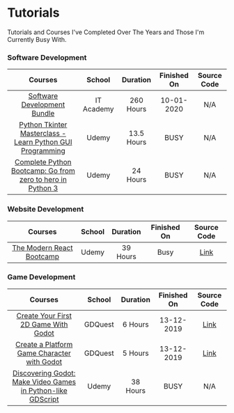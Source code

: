 # Tutorials
Tutorials and Courses I've Completed Over The Years and Those I'm Currently Busy With.

### Software Development
Courses | School | Duration | Finished On | Source Code
:--: | :--: | :--: | :--: | :--:
[Software Development Bundle](http://www.it-academy.co.za/software-development-bundle.asp) | IT Academy | 260 Hours | 10-01-2020 | N/A
[Python Tkinter Masterclass - Learn Python GUI Programming](https://www.udemy.com/course/python-tkinter-masterclass/) | Udemy | 13.5 Hours | BUSY | N/A
[Complete Python Bootcamp: Go from zero to hero in Python 3](https://www.udemy.com/course/complete-python-bootcamp/) | Udemy | 24 Hours | BUSY | N/A


### Website Development
Courses | School | Duration | Finished On | Source Code
:--: | :--: | :--: | :--: | :--:
[The Modern React Bootcamp](https://www.udemy.com/course/modern-react-bootcamp/) | Udemy | 39 Hours | Busy | [Link](https://github.com/bitVivAZ/completed-tutorials/tree/master/ReactJS/The%20Modern%20React%20Bootcamp%20(Hooks%2C%20Context%2C%20Router%20%26%20More))


### Game Development
Courses | School | Duration | Finished On | Source Code
:--: | :--: | :--: | :--: | :--:
[Create Your First 2D Game With Godot](https://gdquest.mavenseed.com/courses/create-your-first-2d-game-with-godot-extended-edition) | GDQuest | 6 Hours | 13-12-2019 | [Link](https://github.com/bitVivAZ/completed-tutorials/tree/master/Game%20Dev/Godot%20Engine/GDQuest/Create%20Your%20First%202D%20Game%20with%20Godot%20(extended%20edition))
[Create a Platform Game Character with Godot](https://gdquest.mavenseed.com/courses/code-a-professional-platform-game-character-with-godot) | GDQuest | 5 Hours  | 13-12-2019 |[Link](https://github.com/bitVivAZ/completed-tutorials/tree/master/Game%20Dev/Godot%20Engine/GDQuest/Create%20a%20Platform%20Game%20Character%20with%20Godot)
[Discovering Godot: Make Video Games in Python-like GDScript](https://www.udemy.com/course/godot/) | Udemy | 38 Hours | BUSY | N/A

